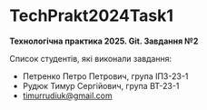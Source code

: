 # TechPrakt2024Task1
**Технологічна практика 2025. Git. Завдання №2**

Список студентів, які виконали завдання:
* Петренко Петро Петрович, група ІПЗ-23-1
* Рудюк Тимур Сергійович, група ВТ-23-1
* timurrudiuk@gmail.com